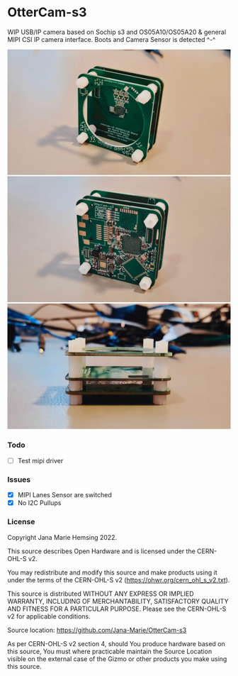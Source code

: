 # OtterCam-s3

WIP USB/IP camera based on Sochip s3 and OS05A10/OS05A20 & general MIPI CSI IP camera interface. Boots and Camera Sensor is detected ^-^

![](images/1.jpg)
![](images/2.jpg)
![](images/3.jpg)

### Todo
 - [ ] Test mipi driver

### Issues
 - [x] MIPI Lanes Sensor are switched
 - [x] No I2C Pullups

### License

Copyright Jana Marie Hemsing 2022.

This source describes Open Hardware and is licensed under the CERN-OHL-S v2.

You may redistribute and modify this source and make products using it under
the terms of the CERN-OHL-S v2 (https://ohwr.org/cern_ohl_s_v2.txt).

This source is distributed WITHOUT ANY EXPRESS OR IMPLIED WARRANTY,
INCLUDING OF MERCHANTABILITY, SATISFACTORY QUALITY AND FITNESS FOR A
PARTICULAR PURPOSE. Please see the CERN-OHL-S v2 for applicable conditions.

Source location: https://github.com/Jana-Marie/OtterCam-s3

As per CERN-OHL-S v2 section 4, should You produce hardware based on this
source, You must where practicable maintain the Source Location visible
on the external case of the Gizmo or other products you make using this
source.
